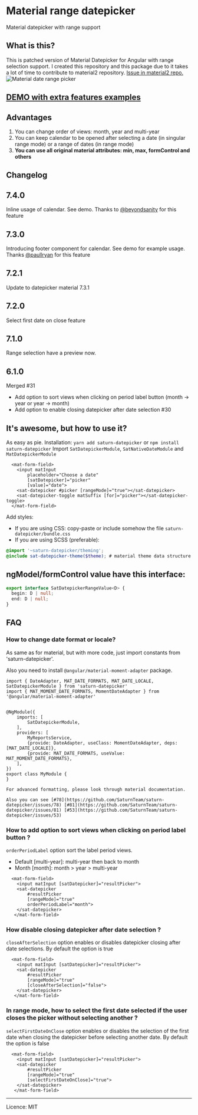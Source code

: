 # Material range datepicker
Material datepicker with range support
## What is this?

This is patched version of Material Datepicker for Angular with range selection support.
I created this repository and this package due to it takes a lot of time to contribute to material2 repository.
[Issue in material2 repo.](https://github.com/angular/material2/issues/4763)
![Material date range picker](screenshot.png)
## [DEMO with extra features examples](https://stackblitz.com/edit/angular-4cfnyl)
## Advantages
1) You can change order of views: month, year and multi-year
2) You can keep calendar to be opened after selecting a date (in singular range mode) or a range of dates (in range mode)
3) **You can use all original material attributes: min, max, formControl and others**

## Changelog
## 7.4.0
Inline usage of calendar. See demo.
Thanks to [@beyondsanity](https://github.com/beyondsanity) for this feature
## 7.3.0
Introducing footer component for calendar. See demo for example usage.
Thanks [@paullryan](https://github.com/paullryan) for this feature
## 7.2.1
Update to datepicker material 7.3.1
## 7.2.0
Select first date on close feature
## 7.1.0
Range selection have a preview now.
## 6.1.0
Merged #31
* Add option to sort views when clicking on period label button (month -> year or year -> month)
* Add option to enable closing datepicker after date selection #30

## It's awesome, but how to use it?

As easy as pie.
Installation: `yarn add saturn-datepicker` or `npm install saturn-datepicker`
Import `SatDatepickerModule`, `SatNativeDateModule` and `MatDatepickerModule`
```angular2html
  <mat-form-field>
    <input matInput
        placeholder="Choose a date"
        [satDatepicker]="picker"
        [value]="date">
    <sat-datepicker #picker [rangeMode]="true"></sat-datepicker>
    <sat-datepicker-toggle matSuffix [for]="picker"></sat-datepicker-toggle>
  </mat-form-field>
```

Add styles:
* If you are using CSS: copy-paste or include somehow the file `saturn-datepicker/bundle.css`
* If you are using SCSS (preferable):
```scss
@import '~saturn-datepicker/theming';
@include sat-datepicker-theme($theme); # material theme data structure https://material.angular.io/guide/theming#defining-a-custom-theme
```

## ngModel/formControl value have this interface:
```typescript
export interface SatDatepickerRangeValue<D> {
  begin: D | null;
  end: D | null;
}
```
## FAQ
### How to change date format or locale?
As same as for material, but with more code, just import constants from 'saturn-datepicker'.

Also you need to install `@angular/material-moment-adapter` package.
```
import { DateAdapter, MAT_DATE_FORMATS, MAT_DATE_LOCALE, SatDatepickerModule } from 'saturn-datepicker'
import { MAT_MOMENT_DATE_FORMATS, MomentDateAdapter } from '@angular/material-moment-adapter'


@NgModule({
    imports: [
        SatDatepickerModule,
    ],
    providers: [
        MyReportsService,
        {provide: DateAdapter, useClass: MomentDateAdapter, deps: [MAT_DATE_LOCALE]},
        {provide: MAT_DATE_FORMATS, useValue: MAT_MOMENT_DATE_FORMATS},
    ],
})
export class MyModule {
}

For advanced formatting, please look through material documentation.

Also you can see [#78](https://github.com/SaturnTeam/saturn-datepicker/issues/78) [#81](https://github.com/SaturnTeam/saturn-datepicker/issues/81) [#53](https://github.com/SaturnTeam/saturn-datepicker/issues/53)

```

### How to add option to sort views when clicking on period label button ?
`orderPeriodLabel` option sort the label period views.
- Default [multi-year]: multi-year then back to month
- Month [month]: month > year > multi-year

```angular2html
  <mat-form-field>
    <input matInput [satDatepicker]="resultPicker">
    <sat-datepicker
        #resultPicker
        [rangeMode]="true"
        orderPeriodLabel="month">
    </sat-datepicker>
   </mat-form-field>
```

### How disable closing datepicker after date selection ?
`closeAfterSelection` option enables or disables datepicker closing after date selections. By default the option is true

```angular2html
  <mat-form-field>
    <input matInput [satDatepicker]="resultPicker">
    <sat-datepicker
        #resultPicker
        [rangeMode]="true"
        [closeAfterSelection]="false">
    </sat-datepicker>
   </mat-form-field>
```

### In range mode, how to select the first date selected if the user closes the picker without selecting another ?
`selectFirstDateOnClose` option enables or disables the selection of the first date when closing the datepicker before selecting another date.
By default the option is false

```angular2html
  <mat-form-field>
    <input matInput [satDatepicker]="resultPicker">
    <sat-datepicker
        #resultPicker
        [rangeMode]="true"
        [selectFirstDateOnClose]="true">
    </sat-datepicker>
   </mat-form-field>
```

---
Licence: MIT
